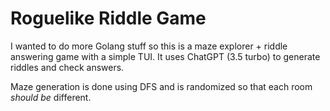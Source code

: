 # Roguelike Riddle Game

I wanted to do more Golang stuff so this is a maze explorer + riddle answering game with a simple TUI. It uses ChatGPT (3.5 turbo) to generate riddles and check answers.

Maze generation is done using DFS and is randomized so that each room *should be* different.